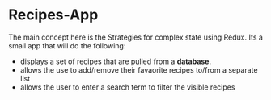 # Recipes-App
The main concept here is the Strategies for complex state using Redux. 
Its a small app that will do the following: 
- displays a set of recipes that are pulled from a **database**.
- allows the use to add/remove their favaorite recipes to/from a separate list
- allows the user to enter a search term to filter the visible recipes
